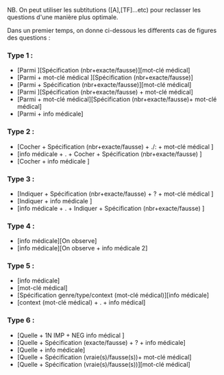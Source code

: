 NB. On peut utiliser les subtitutions ([A],[TF]...etc) pour reclasser les questions d'une manière plus optimale. 

Dans un premier temps, on donne ci-dessous les differents cas de figures des questions : 

### Type 1 : 

-   [Parmi ][Spécification (nbr+exacte/fausse)][mot-clé médical]
-   [Parmi + mot-clé médical ][Spécification (nbr+exacte/fausse)]
-   [Parmi + Spécification (nbr+exacte/fausse)][mot-clé médical]
-   [Parmi ][Spécification (nbr+exacte/fausse) + mot-clé médical]
-   [Parmi + mot-clé médical][Spécification (nbr+exacte/fausse)+ mot-clé médical]
-   [Parmi + info médicale]

### Type 2 : 

- [Cocher + Spécification (nbr+exacte/fausse) + ./: + mot-clé médical ]
- [info médicale + . + Cocher + Spécification (nbr+exacte/fausse) ]
- [Cocher + info médicale ]

### Type 3 : 

- [Indiquer + Spécification (nbr+exacte/fausse) + ? + mot-clé médical ]
- [Indiquer + info médicale ]
- [info médicale + . + Indiquer + Spécification (nbr+exacte/fausse) ]

### Type 4 : 

- [info médicale][On observe]
- [info médicale][On observe + info médicale 2]

### Type 5 : 

- [info médicale]
- [mot-clé médical]
- [Spécification genre/type/context (mot-clé médical)][info médicale]
- [context (mot-clé médical) + . + info médical]

### Type 6 : 

- [Quelle + 1N IMP + NEG info médical ]
- [Quelle + Spécification (exacte/fausse) + ? + info médicale]
- [Quelle + info médicale]
- [Quelle + Spécification (vraie(s)/fausse(s))+ mot-clé médical]
- [Quelle + Spécification (vraie(s)/fausse(s))][mot-clé médical]